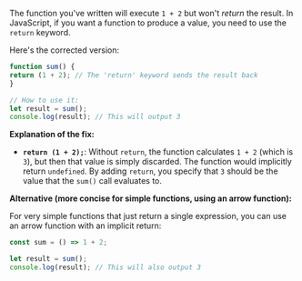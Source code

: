 The function you've written will execute `1 + 2` but won't *return* the result. In JavaScript, if you want a function to
produce a value, you need to use the `return` keyword.

Here's the corrected version:

```javascript
function sum() {
return (1 + 2); // The 'return' keyword sends the result back
}

// How to use it:
let result = sum();
console.log(result); // This will output 3
```

**Explanation of the fix:**

* **`return (1 + 2);`**: Without `return`, the function calculates `1 + 2` (which is `3`), but then that value is simply
discarded. The function would implicitly return `undefined`. By adding `return`, you specify that `3` should be the
value that the `sum()` call evaluates to.

**Alternative (more concise for simple functions, using an arrow function):**

For very simple functions that just return a single expression, you can use an arrow function with an implicit return:

```javascript
const sum = () => 1 + 2;

let result = sum();
console.log(result); // This will also output 3
```